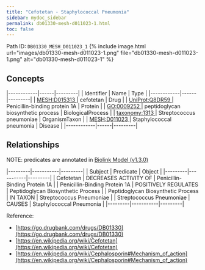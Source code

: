```yaml
---
title: "Cefotetan - Staphylococcal Pneumonia"
sidebar: mydoc_sidebar
permalink: db01330-mesh-d011023-1.html
toc: false 
---
```



Path ID: `DB01330_MESH_D011023_1`
{% include image.html url="images/db01330-mesh-d011023-1.png" file="db01330-mesh-d011023-1.png" alt="db01330-mesh-d011023-1" %}

## Concepts

|------------|------|---------|
| Identifier | Name | Type    |
|------------|------|---------|
| <a href="https://identifiers.org/MESH:D015313">MESH:D015313 </a> | cefotetan | Drug |
| <a href="https://identifiers.org/UniProt:Q8DR59">UniProt:Q8DR59 </a> | Penicillin-binding protein 1A | Protein |
| <a href="https://identifiers.org/GO:0009252">GO:0009252 </a> | peptidoglycan biosynthetic process | BiologicalProcess |
| <a href="https://identifiers.org/taxonomy:1313">taxonomy:1313 </a> | Streptococcus pneumoniae | OrganismTaxon |
| <a href="https://identifiers.org/MESH:D011023">MESH:D011023 </a> | Staphylococcal pneumonia | Disease |
|------------|------|---------|

## Relationships


NOTE: predicates are annotated in <a href="https://github.com/biolink/biolink-model/releases/tag/v1.3.0">Biolink Model (v1.3.0)</a>

|---------|-----------|---------|
| Subject | Predicate | Object  |
|---------|-----------|---------|
| Cefotetan | DECREASES ACTIVITY OF | Penicillin-Binding Protein 1A |
| Penicillin-Binding Protein 1A | POSITIVELY REGULATES | Peptidoglycan Biosynthetic Process |
| Peptidoglycan Biosynthetic Process | IN TAXON | Streptococcus Pneumoniae |
| Streptococcus Pneumoniae | CAUSES | Staphylococcal Pneumonia |
|---------|-----------|---------|

Reference: 
  - [https://go.drugbank.com/drugs/DB01330](https://go.drugbank.com/drugs/DB01330)
  - [https://en.wikipedia.org/wiki/Cefotetan](https://en.wikipedia.org/wiki/Cefotetan)
  - [https://en.wikipedia.org/wiki/Cephalosporin#Mechanism_of_action](https://en.wikipedia.org/wiki/Cephalosporin#Mechanism_of_action)
